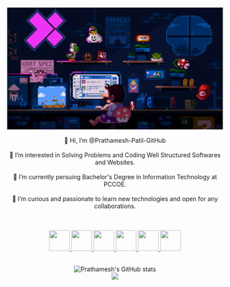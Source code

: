 <p align="center">
  <img src="https://github.com/Prathamesh-Patil-GitHub/Prathamesh-Patil-GitHub/blob/main/github%20profile%20display.gif"/>
</p>

<p align="center">
👋 Hi, I’m @Prathamesh-Patil-GitHub <br><br>
👀 I’m interested in Solving Problems and Coding Well Structured Softwares and Websites.<br><br>
🌱 I’m currently persuing Bachelor's Degree in Information Technology at PCCOE.<br><br>
💞️ I’m curious and passionate to learn new technologies and open for any collaborations.<br><br>
</p>
<br>

<div align="center">
<a href="https://www.linkedin.com/in/prathamesh-patil-jalgaon">
  <img src="https://cdn-icons-png.flaticon.com/128/408/408703.png?ga=GA1.2.975372899.1659335409" height="48px" width="48px"/>
</a>

<a href="https://leetcode.com/prathamesh_leetcode/">
  <img src="https://leetcode.com/static/images/LeetCode_logo_rvs.png" height="48px" width="48px"/>
</a>

<a href="https://auth.geeksforgeeks.org/user/m2papatil">
  <img src="https://media.geeksforgeeks.org/wp-content/cdn-uploads/gfg_200x200-min.png" height="48px" width="48px"/>
</a>  

  
<a href="https://www.hackerrank.com/m2papatil?hr_r=1">
  <img src="https://cdn3.iconfinder.com/data/icons/logos-and-brands-adobe/512/160_Hackerrank-512.png" height="48px" width="48px"/>
</a>

   
<a href="https://stackoverflow.com/users/19594029/prathamesh-patil">
  <img src="https://cdn-icons-png.flaticon.com/128/732/732248.png?ga=GA1.2.975372899.1659335409" height="48px" width="48px"/>
</a>
  
<a href="https://www.instagram.com/pro14.1/">
  <img src="https://cdn-icons-png.flaticon.com/128/1216/1216753.png?ga=GA1.2.975372899.1659335409" height="48px" width="48px"/>
</a>
</div>
<br/>
<div align="center">

![Prathamesh's GitHub stats](https://github-readme-stats.vercel.app/api?username=Prathamesh-Patil-GitHub&show_icons=true&theme=radical)
<br>
  ![](https://komarev.com/ghpvc/?username=prathamesh-patil-github)
</div>
